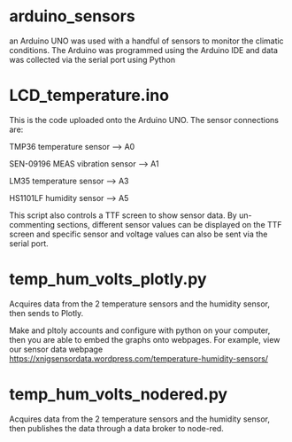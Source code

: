 # arduino_sensors
an Arduino UNO was used with a handful of sensors to monitor the climatic conditions. The Arduino was programmed using the Arduino IDE and data was collected via the serial port using Python

# LCD_temperature.ino
This is the code uploaded onto the Arduino UNO.
The sensor connections are:

TMP36 temperature sensor --> A0

SEN-09196 MEAS vibration sensor --> A1

LM35 temperature sensor --> A3

HS1101LF humidity sensor --> A5

This script also controls a TTF screen to show sensor data.
By un-commenting sections, different sensor values can be displayed on the TTF screen and specific sensor and voltage values can also be sent via the serial port.

# temp_hum_volts_plotly.py

Acquires data from the 2 temperature sensors and the humidity sensor, then sends to Plotly.

Make and pltoly accounts and configure with python on your computer, then you are able to embed the graphs onto webpages. For example, view our sensor data webpage https://xnigsensordata.wordpress.com/temperature-humidity-sensors/

# temp_hum_volts_nodered.py

Acquires data from the 2 temperature sensors and the humidity sensor, then publishes the data through a data broker to node-red. 




